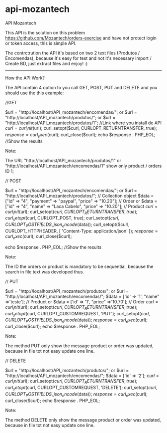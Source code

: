 # api-mozantech

API Mozantech

This API is the solution on this problem https://github.com/Mozantech/orders-exercise and have not protect login or
token access, this is simple API.

The contrctrution the API it's based on two 2 text files (Produtos / Encomendas), because  it's easy for test and not it's necessary import / Create BD, just extract files and enjoy! :)


____________________________________________________________________________________________________________________________

How the API Work?

The API contain 4 option to you call  GET, POST, PUT and DELETE and you should use the this example:

//GET 

$url = "http://localhost/API_mozantech/encomendas/"; or $url = "http://localhost/API_mozantech/produtos/"; or $url = "http://localhost/API_mozantech/produtos/1"; //Link where you install de API
$curl = curl_init($url);
curl_setopt($curl, CURLOPT_RETURNTRANSFER, true);
$response = curl_exec($curl);
curl_close($curl);
echo $response . PHP_EOL; //Show the results

Note:

The URL "http://localhost/API_mozantech/produtos/1" or "http://localhost/API_mozantech/encomendas/1" show only product / orders ID 1;

// POST

$url = "http://localhost/API_mozantech/encomendas/"; or $url = "http://localhost/API_mozantech/produtos/";
// Collection object
$data = ["id" => "4", "payment" => "paypal", "price" => "10.20"]; // Order or $data = ["id" => "4", "name" => "Laca Cabelo", "price" => "10.20"]; // Product
$curl = curl_init($url);
curl_setopt($curl, CURLOPT_RETURNTRANSFER, true);
curl_setopt($curl, CURLOPT_POST, true);
curl_setopt($curl, CURLOPT_POSTFIELDS,  json_encode($data));
curl_setopt($curl, CURLOPT_HTTPHEADER, [
  'Content-Type: application/json'
]);
$response = curl_exec($curl);
curl_close($curl);

echo $response . PHP_EOL; //Show the results

Note:

The ID the orders or product is mandatory to be sequential, because the search in file text was developed thus.

// PUT

$url = "http://localhost/API_mozantech/produtos/"; or $url = "http://localhost/API_mozantech/encomendas/";
$data = ['id' => '1', "name" =>'teste']; // Product or $data = ['id' => '1', "price" =>'10.70']; // Order
$curl = curl_init($url);
curl_setopt($curl, CURLOPT_RETURNTRANSFER, true);
curl_setopt($curl, CURLOPT_CUSTOMREQUEST, 'PUT');
curl_setopt($curl, CURLOPT_POSTFIELDS,  json_encode($data));
$response = curl_exec($curl);
curl_close($curl);
echo $response . PHP_EOL;

Note:

The method PUT only show the message product or order was updated, because in file txt not easy update one line.

// DELETE

$url = "http://localhost/API_mozantech/produtos/"; or $url = "http://localhost/API_mozantech/encomendas/";
$data = ['id' => '2'];
$curl = curl_init($url);
curl_setopt($curl, CURLOPT_RETURNTRANSFER, true);
curl_setopt($curl, CURLOPT_CUSTOMREQUEST, 'DELETE');
curl_setopt($curl, CURLOPT_POSTFIELDS,  json_encode($data));
$response = curl_exec($curl);
curl_close($curl);
echo $response . PHP_EOL;

Note:

The method DELETE only show the message product or order was updated, because in file txt not easy update one line.

